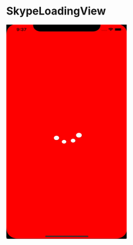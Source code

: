 # SkypeLoadingView
<img src="https://github.com/deda9/SkypeLoadingView/blob/master/video.gif" height="568" width="320">
